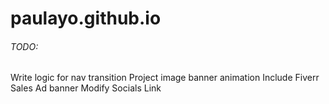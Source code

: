 # paulayo.github.io


###### TODO: 
Write logic for nav transition
Project image banner animation
Include Fiverr Sales Ad banner
Modify Socials Link



